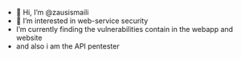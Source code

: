 - 👋 Hi, I’m @zausismaili
- 👀 I’m interested in web-service security
- I’m currently finding the vulnerabilities contain in the webapp and website
- and also i am  the API pentester

<!---
zausismaili/zausismaili is a ✨ special ✨ repository because its `README.md` (this file) appears on your GitHub profile.
You can click the Preview link to take a look at your changes.
--->
